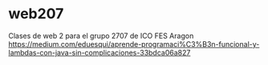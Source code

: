 # web207
Clases de web 2 para el grupo 2707 de ICO FES Aragon
https://medium.com/eduesqui/aprende-programaci%C3%B3n-funcional-y-lambdas-con-java-sin-complicaciones-33bdca06a827
